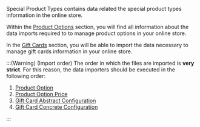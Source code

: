 Special Product Types contains data related the special product types information in the online store.

Within the [Product Options](https://documentation.spryker.com/v5/docs/product-options) section, you will find all information about the data imports required to to manage product options in your online store.

In the [Gift Cards](https://documentation.spryker.com/docs/gift-cards-import) section, you will be able to import the data necessary to manage gift cards information in your online store.

:::(Warning) (Import order)
The order in which the files are imported is **very strict**. For this reason, the data importers should be executed in the following order:

1. [Product Option](https://documentation.spryker.com/docs/file-details-product-optioncsv)
2. [Product Option Price](https://documentation.spryker.com/docs/file-details-product-option-pricecsv)
3. [Gift Card Abstract Configuration](https://documentation.spryker.com/docs/file-details-gift-card-abstract-configurationcsv)
4. [Gift Card Concrete Configuration](https://documentation.spryker.com/docs/file-details-gift-card-concrete-configurationcsv)

:::